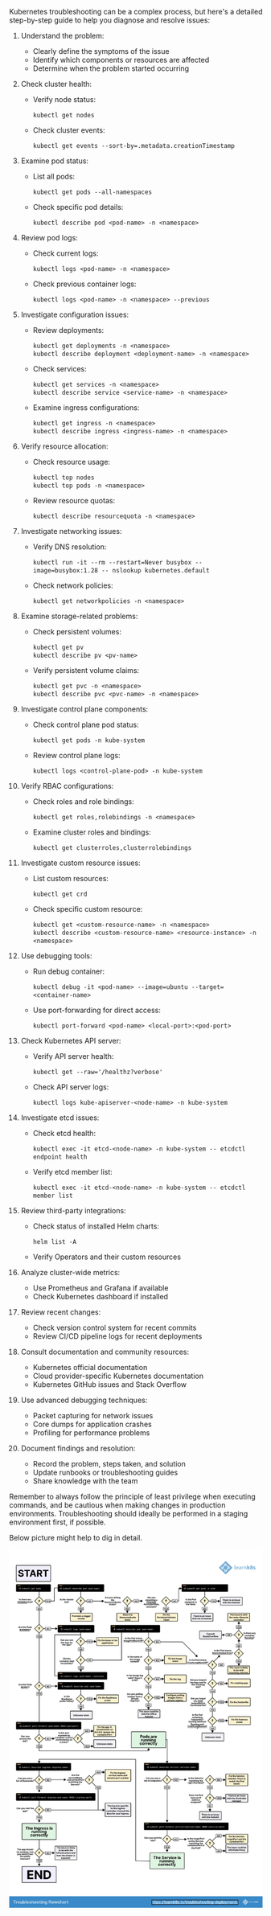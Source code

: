  Kubernetes troubleshooting can be a complex process, but here's a detailed step-by-step guide to help you diagnose and resolve issues:

1. Understand the problem:
   - Clearly define the symptoms of the issue
   - Identify which components or resources are affected
   - Determine when the problem started occurring

2. Check cluster health:
   - Verify node status: 
     ```
     kubectl get nodes
     ```
   - Check cluster events:
     ```
     kubectl get events --sort-by=.metadata.creationTimestamp
     ```

3. Examine pod status:
   - List all pods:
     ```
     kubectl get pods --all-namespaces
     ```
   - Check specific pod details:
     ```
     kubectl describe pod <pod-name> -n <namespace>
     ```

4. Review pod logs:
   - Check current logs:
     ```
     kubectl logs <pod-name> -n <namespace>
     ```
   - Check previous container logs:
     ```
     kubectl logs <pod-name> -n <namespace> --previous
     ```

5. Investigate configuration issues:
   - Review deployments:
     ```
     kubectl get deployments -n <namespace>
     kubectl describe deployment <deployment-name> -n <namespace>
     ```
   - Check services:
     ```
     kubectl get services -n <namespace>
     kubectl describe service <service-name> -n <namespace>
     ```
   - Examine ingress configurations:
     ```
     kubectl get ingress -n <namespace>
     kubectl describe ingress <ingress-name> -n <namespace>
     ```

6. Verify resource allocation:
   - Check resource usage:
     ```
     kubectl top nodes
     kubectl top pods -n <namespace>
     ```
   - Review resource quotas:
     ```
     kubectl describe resourcequota -n <namespace>
     ```

7. Investigate networking issues:
   - Verify DNS resolution:
     ```
     kubectl run -it --rm --restart=Never busybox --image=busybox:1.28 -- nslookup kubernetes.default
     ```
   - Check network policies:
     ```
     kubectl get networkpolicies -n <namespace>
     ```

8. Examine storage-related problems:
   - Check persistent volumes:
     ```
     kubectl get pv
     kubectl describe pv <pv-name>
     ```
   - Verify persistent volume claims:
     ```
     kubectl get pvc -n <namespace>
     kubectl describe pvc <pvc-name> -n <namespace>
     ```

9. Investigate control plane components:
   - Check control plane pod status:
     ```
     kubectl get pods -n kube-system
     ```
   - Review control plane logs:
     ```
     kubectl logs <control-plane-pod> -n kube-system
     ```

10. Verify RBAC configurations:
    - Check roles and role bindings:
      ```
      kubectl get roles,rolebindings -n <namespace>
      ```
    - Examine cluster roles and bindings:
      ```
      kubectl get clusterroles,clusterrolebindings
      ```

11. Investigate custom resource issues:
    - List custom resources:
      ```
      kubectl get crd
      ```
    - Check specific custom resource:
      ```
      kubectl get <custom-resource-name> -n <namespace>
      kubectl describe <custom-resource-name> <resource-instance> -n <namespace>
      ```

12. Use debugging tools:
    - Run debug container:
      ```
      kubectl debug -it <pod-name> --image=ubuntu --target=<container-name>
      ```
    - Use port-forwarding for direct access:
      ```
      kubectl port-forward <pod-name> <local-port>:<pod-port>
      ```

13. Check Kubernetes API server:
    - Verify API server health:
      ```
      kubectl get --raw='/healthz?verbose'
      ```
    - Check API server logs:
      ```
      kubectl logs kube-apiserver-<node-name> -n kube-system
      ```

14. Investigate etcd issues:
    - Check etcd health:
      ```
      kubectl exec -it etcd-<node-name> -n kube-system -- etcdctl endpoint health
      ```
    - Verify etcd member list:
      ```
      kubectl exec -it etcd-<node-name> -n kube-system -- etcdctl member list
      ```

15. Review third-party integrations:
    - Check status of installed Helm charts:
      ```
      helm list -A
      ```
    - Verify Operators and their custom resources

16. Analyze cluster-wide metrics:
    - Use Prometheus and Grafana if available
    - Check Kubernetes dashboard if installed

17. Review recent changes:
    - Check version control system for recent commits
    - Review CI/CD pipeline logs for recent deployments

18. Consult documentation and community resources:
    - Kubernetes official documentation
    - Cloud provider-specific Kubernetes documentation
    - Kubernetes GitHub issues and Stack Overflow

19. Use advanced debugging techniques:
    - Packet capturing for network issues
    - Core dumps for application crashes
    - Profiling for performance problems

20. Document findings and resolution:
    - Record the problem, steps taken, and solution
    - Update runbooks or troubleshooting guides
    - Share knowledge with the team

Remember to always follow the principle of least privilege when executing commands, and be cautious when making changes in production environments. Troubleshooting should ideally be performed in a staging environment first, if possible.

Below picture might help to dig in detail.

![troubleshooting guide](troubleshooting_guide.jpg)